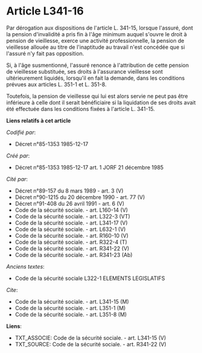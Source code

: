 # Article L341-16

Par dérogation aux dispositions de l'article L. 341-15, lorsque l'assuré, dont la pension d'invalidité a pris fin à l'âge
minimum auquel s'ouvre le droit à pension de vieillesse, exerce une activité professionnelle, la pension de vieillesse
allouée au titre de l'inaptitude au travail n'est concédée que si l'assuré n'y fait pas opposition. 

Si, à l'âge susmentionné, l'assuré renonce à l'attribution de cette pension de vieillesse substituée, ses droits à
l'assurance vieillesse sont ultérieurement liquidés, lorsqu'il en fait la demande, dans les conditions prévues aux articles
L. 351-1 et L. 351-8. 

Toutefois, la pension de vieillesse qui lui est alors servie ne peut pas être inférieure à celle dont il serait bénéficiaire
si la liquidation de ses droits avait été effectuée dans les conditions fixées à l'article L. 341-15.

**Liens relatifs à cet article**

_Codifié par_:

  - Décret n°85-1353 1985-12-17

_Créé par_:

  - Décret n°85-1353 1985-12-17 art. 1 JORF 21 décembre 1985

_Cité par_:

  - Décret n°89-157 du 8 mars 1989 - art. 3 (V)
  - Décret n°90-1215 du 20 décembre 1990 - art. 77 (V)
  - Décret n°91-408 du 26 avril 1991 - art. 6 (V)
  - Code de la sécurité sociale. - art. L160-14 (V)
  - Code de la sécurité sociale. - art. L322-3 (VT)
  - Code de la sécurité sociale. - art. L341-17 (V)
  - Code de la sécurité sociale. - art. L632-1 (V)
  - Code de la sécurité sociale. - art. R160-10 (V)
  - Code de la sécurité sociale. - art. R322-4 (T)
  - Code de la sécurité sociale. - art. R341-22 (V)
  - Code de la sécurité sociale. - art. R341-23 (Ab)

_Anciens textes_:

  - Code de la sécurité sociale L322-1 ELEMENTS LEGISLATIFS

_Cite_:

  - Code de la sécurité sociale. - art. L341-15 (M)
  - Code de la sécurité sociale. - art. L351-1 (M)
  - Code de la sécurité sociale. - art. L351-8 (M)

**Liens**:

  - TXT_ASSOCIE: Code de la sécurité sociale. - art. L341-15 (V)
  - TXT_SOURCE: Code de la sécurité sociale. - art. R341-22 (V)
